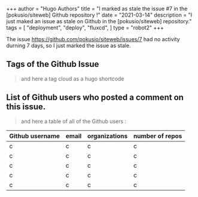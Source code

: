+++
author = "Hugo Authors"
title = "I marked as stale the issue #7 in the [pokusio/siteweb] Github repository !"
date = "2021-03-14"
description = "I just maked an issue as stale on Github in the [pokusio/siteweb] repository."
tags = [
    "deployment",
    "deploy",
    "fluxcd",
]
type = "robot2"
+++

The issue https://github.com/pokusio/siteweb/issues/7 had no activity durning 7 days, so I just marked the issue as stale.



## Tags of the Github Issue

> and here a tag cloud as a hugo shortcode

## List of Github users who posted a comment on this issue.

> and here a table of all of the Github users :

| Github username  | email | organizations | number of repos |
|---|---|---|---|
| c | c | c | c |
| c | c | c | c |
| c | c | c | c |
| c | c | c | c |
| c | c | c | c |
